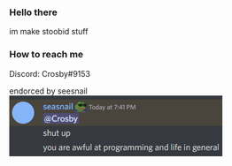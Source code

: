 ### Hello there

im make stoobid stuff

### How to reach me

Discord: Crosby#9153  
  
endorced by seesnail  
![](https://github.com/RacoonDog/RacoonDog/blob/main/csnail.PNG?raw=true)
